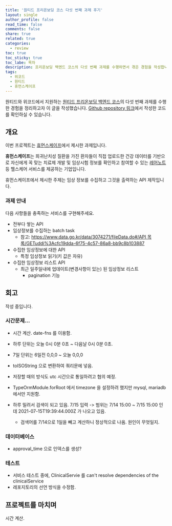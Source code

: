 ```yaml
---
title: '원티드 프리온보딩 코스 다섯 번째 과제 후기'
layout: single
author_profile: false
read_time: false
comments: false
share: true
related: true
categories:
  - review
toc: true
toc_sticky: true
toc_labe: 목차
description: 프리온보딩 백엔드 코스의 다섯 번째 과제를 수행하면서 겪은 경험을 작성합니다.
tags:
  - 위코드
  - 원티드
  - 휴먼스케이프
---
```


원티드와 위코드에서 지원하는 [원티드 프리온보딩 백엔드 코스](https://www.wanted.co.kr/events/pre_onboarding_course_4)의 다섯 번째 과제를 수행한 경험을 정리하고자 이 글을 작성했습니다. [Github repository 링크](https://github.com/wanted-wecode-subjects/humanscape-subject)에서 작성한 코드를 확인하실 수 있습니다.

## 개요

이번 프로젝트는 [휴먼스케이프](https://humanscape.io/kr/index.html)에서 제시한 과제입니다.

**휴먼스케이프**는 희귀난치성 질환을 가진 환자들이 직접 업로드한 건강 데이터를 기반으로 자신에게 꼭 맞는 치료제 개발 및 임상시험 정보를 확인하고 참여할 수 있는 [레어노트](https://humanscape.io/kr/service_rarenote.html) 등 헬스케어 서비스를 제공하는 기업입니다.

휴먼스케이프에서 제시한 주제는 임상 정보를 수집하고 그것을 출력하는 API 제작입니다.

### 과제 안내

다음 사항들을 충족하는 서비스를 구현해주세요.

- 전부다 쌓는 API
- 임상정보를 수집하는 batch task
  - 참고: [https://www.data.go.kr/data/3074271/fileData.do#/API 목록/GETuddi%3Acfc19dda-6f75-4c57-86a8-bb9c8b103887](https://www.data.go.kr/data/3074271/fileData.do#/API%20%EB%AA%A9%EB%A1%9D/GETuddi%3Acfc19dda-6f75-4c57-86a8-bb9c8b103887)
- 수집한 임상정보에 대한 API
  - 특정 임상정보 읽기(키 값은 자유)
- 수집한 임상정보 리스트 API
  - 최근 일주일내에 업데이트(변경사항이 있는) 된 임상정보 리스트
    - pagination 기능

## 회고

작성 중입니다.

### 시간문제...

- 시간 계산. date-fns 를 이용함.
- 하루 단위는 오늘 0시 0분 0초 ~ 다음날 0시 0분 0초.
- 7일 단위는 6일전 0,0,0 ~ 오늘 0,0,0
- toISOString 으로 변환하여 쿼리문에 넣음.
- 저장할 때의 방식도 utc 시간으로 통일하려고 협의 예정.
- TypeOrmModule.forRoot 에서 timezone 을 설정하려 했지만 mysql, mariadb 에서만 지원함.

- 하루 밀려서 검색이 되고 있음. 7/15 입력 -> 범위는 7/14 15:00 ~ 7/15 15:00 인데 2021-07-15T19:39:44.000Z 가 나오고 있음.
  - 검색어를 7/14으로 1일을 빼고 계산하니 정상적으로 나옴. 원인이 무엇일지.

### 데이터베이스

- approval_time 으로 인덱스를 생성?

### 테스트

- 서비스 테스트 중에, ClinicalServie 를 can't resolve dependencies of the clinicalService
- 레포지토리의 선언 방식을 수정함.

## 프로젝트를 마치며

시간 계산.
